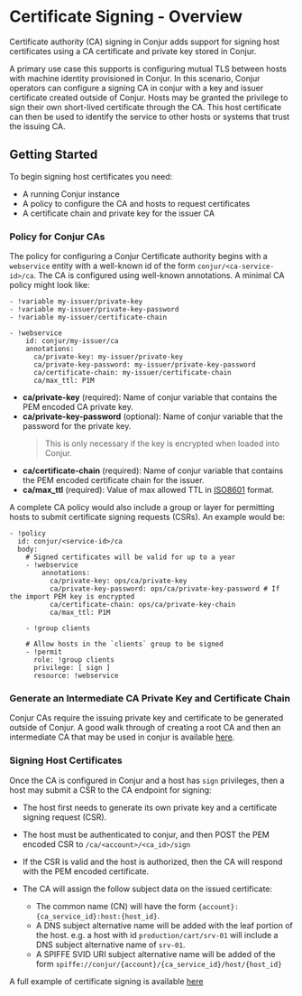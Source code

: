 # Certificate Signing - Overview

Certificate authority (CA) signing in Conjur adds support for signing
host certificates using a CA certificate and private key stored in
Conjur.

A primary use case this supports is configuring mutual TLS between
hosts with machine identity provisioned in Conjur. In this scenario,
Conjur operators can configure a signing CA in conjur with a key and
issuer certificate created outside of Conjur. Hosts may be granted
the privilege to sign their own short-lived certificate through the CA.
This host certificate can then be used to identify the service to
other hosts or systems that trust the issuing CA.

## Getting Started

To begin signing host certificates you need:

- A running Conjur instance
- A policy to configure the CA and hosts to request certificates
- A certificate chain and private key for the issuer CA

### Policy for Conjur CAs

The policy for configuring a Conjur Certificate authority begins with
a `webservice` entity with a well-known id of the form
`conjur/<ca-service-id>/ca`. The CA is configured using well-known
annotations. A minimal CA policy might look like:
```
- !variable my-issuer/private-key
- !variable my-issuer/private-key-password
- !variable my-issuer/certificate-chain

- !webservice
    id: conjur/my-issuer/ca
    annotations:
      ca/private-key: my-issuer/private-key
      ca/private-key-password: my-issuer/private-key-password
      ca/certificate-chain: my-issuer/certificate-chain
      ca/max_ttl: P1M
```

- **ca/private-key** (required): Name of conjur variable that contains
  the PEM encoded CA private key.
- **ca/private-key-password** (optional): Name of conjur variable that
  the password for the private key.
     > This is only necessary if the key is encrypted when loaded into
     > Conjur.
- **ca/certificate-chain** (required): Name of conjur variable that
  contains the PEM encoded certificate chain for the issuer.
- **ca/max_ttl** (required): Value of max allowed TTL in
  [ISO8601](https://en.wikipedia.org/wiki/ISO_8601) format.

A complete CA policy would also include a group or layer for permitting
hosts to submit certificate signing requests (CSRs). An example would be:
```
- !policy 
  id: conjur/<service-id>/ca
  body:
    # Signed certificates will be valid for up to a year
    - !webservice
        annotations:
          ca/private-key: ops/ca/private-key
          ca/private-key-password: ops/ca/private-key-password # If the import PEM key is encrypted
          ca/certificate-chain: ops/ca/private-key-chain
          ca/max_ttl: P1M

    - !group clients

    # Allow hosts in the `clients` group to be signed
    - !permit
      role: !group clients
      privilege: [ sign ]
      resource: !webservice
```

### Generate an Intermediate CA Private Key and Certificate Chain

Conjur CAs require the issuing private key and certificate to be
generated outside of Conjur. A good walk through of creating a 
root CA and then an intermediate CA that may be used in conjur is
available [here](https://jamielinux.com/docs/openssl-certificate-authority/index.html).

### Signing Host Certificates

Once the CA is configured in Conjur and a host has `sign` privileges,
then a host may submit a CSR to the CA endpoint for signing:

- The host first needs to generate its own private key and a
  certificate signing request (CSR).

- The host must be authenticated to conjur, and then POST the PEM
  encoded CSR to `/ca/<account>/<ca_id>/sign`

- If the CSR is valid and the host is authorized, then the CA
  will respond with the PEM encoded certificate.
  
- The CA will assign the follow subject data on the issued certificate:
  - The common name (CN) will have the form
    `{account}:{ca_service_id}:host:{host_id}`.
  - A DNS subject alternative name will be added with the leaf
    portion of the host. e.g. a host with id `production/cart/srv-01`
    will include a DNS subject alternative name of `srv-01`.
  - A SPIFFE SVID URI subject alternative name will be added of the form
    `spiffe://conjur/{account}/{ca_service_id}/host/{host_id}`

A full example of certificate signing is available
[here](https://github.com/conjurdemos/misc-util/tree/master/demos/certificate-authority/mutual-tls)

